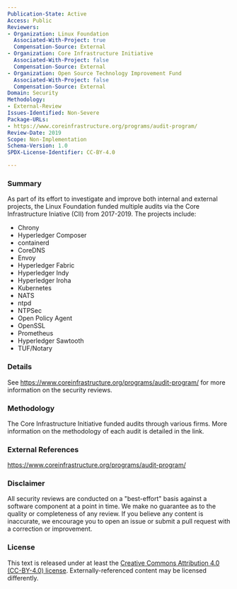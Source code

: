 ```yaml
---
Publication-State: Active
Access: Public
Reviewers:
- Organization: Linux Foundation
  Associated-With-Project: true
  Compensation-Source: External
- Organization: Core Infrastructure Initiative
  Associated-With-Project: false
  Compensation-Source: External
- Organization: Open Source Technology Improvement Fund
  Associated-With-Project: false
  Compensation-Source: External  
Domain: Security
Methodology:
- External-Review
Issues-Identified: Non-Severe
Package-URLs:
- https://www.coreinfrastructure.org/programs/audit-program/
Review-Date: 2019
Scope: Non-Implementation
Schema-Version: 1.0
SPDX-License-Identifier: CC-BY-4.0

---
```

  
### Summary

As part of its effort to investigate and improve both internal and external projects, the Linux Foundation funded multiple audits via the Core Infrastructure Iniative (CII) from 2017-2019. The projects include:

- Chrony
- Hyperledger Composer
- containerd
- CoreDNS
- Envoy
- Hyperledger Fabric
- Hyperledger Indy
- Hyperledger Iroha
- Kubernetes
- NATS
- ntpd
- NTPSec
- Open Policy Agent
- OpenSSL
- Prometheus
- Hyperledger Sawtooth
- TUF/Notary

### Details

See https://www.coreinfrastructure.org/programs/audit-program/ for more information on the security reviews. 

### Methodology

The Core Infrastructure Initiative funded audits through various firms. More information on the methodology of each audit is detailed in the link. 

### External References

https://www.coreinfrastructure.org/programs/audit-program/

### Disclaimer

All security reviews are conducted on a "best-effort" basis against a software
component at a point in time. We make no guarantee as to the quality or completeness
of any review. If you believe any content is inaccurate, we encourage you to open
an issue or submit a pull request with a correction or improvement.

### License

This text is released under at least the
[Creative Commons Attribution 4.0 (CC-BY-4.0) license](https://creativecommons.org/licenses/by/4.0/legalcode.txt).
Externally-referenced content may be licensed differently.
